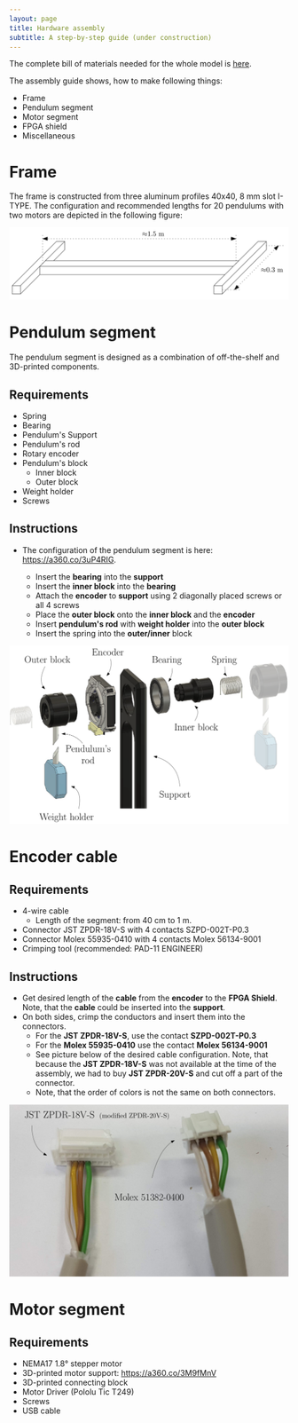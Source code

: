 ```yaml
---
layout: page
title: Hardware assembly
subtitle: A step-by-step guide (under construction)
---
```

The complete bill of materials needed for the whole model is [here](https://aa4cc.github.io/The-Frenkel-Kontorova-laboratory-model/bill-of-materials).

The assembly guide shows, how to make following things:
- Frame
- Pendulum segment
- Motor segment
- FPGA shield
- Miscellaneous


# Frame
The frame is constructed from three aluminum profiles 40x40, 8 mm slot I-TYPE.
The configuration and recommended lengths for 20 pendulums with two motors are depicted in the following figure:

![config_alu_profile](img/ipe_alu_frame.png)


# Pendulum segment
The pendulum segment is designed as a combination of off-the-shelf and 3D-printed components.

## Requirements
- Spring
- Bearing
- Pendulum's Support
- Pendulum's rod
- Rotary encoder
- Pendulum's block
    - Inner block
    - Outer block
- Weight holder
- Screws
  
## Instructions
- The configuration of the pendulum segment is here: <https://a360.co/3uP4RIG>.
    
    - Insert the **bearing** into the **support**
    - Insert the **inner block** into the **bearing**
    - Attach the **encoder** to **support** using 2 diagonally placed screws or all 4 screws
    - Place the **outer block** onto the **inner block** and the **encoder**
    - Insert **pendulum's rod** with **weight holder** into the **outer block**
    - Insert the spring into the **outer/inner** block

![config_alu_profile](img/ipe_pendulum_segment.png)

# Encoder cable
## Requirements
- 4-wire cable
    - Length of the segment: from 40 cm to 1 m.
- Connector JST ZPDR-18V-S with 4 contacts SZPD-002T-P0.3
- Connector Molex 55935-0410 with 4 contacts Molex 56134-9001
- Crimping tool (recommended: PAD-11 ENGINEER)  

## Instructions
- Get desired length of the **cable** from the **encoder** to the **FPGA Shield**. Note, that the **cable** could be inserted into the **support**.  
- On both sides, crimp the conductors and insert them into the connectors.
    - For the **JST ZPDR-18V-S**, use the contact **SZPD-002T-P0.3**
    - For the **Molex 55935-0410** use the contact **Molex 56134-9001**
    - See picture below of the desired cable configuration. Note, that because the **JST ZPDR-18V-S** was not available at the time of the assembly, we had to buy **JST ZPDR-20V-S** and cut off a part of the connector.
    - Note, that the order of colors is not the same on both connectors.
  
![config_alu_profile](img/encoder_cable_final.png)

# Motor segment

## Requirements
- NEMA17 1.8° stepper motor
- 3D-printed motor support: https://a360.co/3M9fMnV
- 3D-printed connecting block
- Motor Driver (Pololu Tic T249)
- Screws
- USB cable





